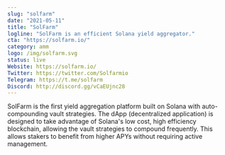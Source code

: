 ```yaml
---
slug: "solfarm"
date: "2021-05-11"
title: "SolFarm"
logline: "SolFarm is an efficient Solana yield aggregator."
cta: "https://solfarm.io/"
category: amm
logo: /img/solfarm.svg
status: live
Website: https://solfarm.io/
Twitter: https://twitter.com/Solfarmio
Telegram: https://t.me/solfarm
Discord: http://discord.gg/vCaEUjnc28
---
```


SolFarm is the first yield aggregation platform built on Solana with auto-compounding vault strategies.
The dApp (decentralized application) is designed to take advantage of Solana's low cost, high efficiency blockchain, allowing the vault strategies to compound frequently. This allows stakers to benefit from higher APYs without requiring active management.
